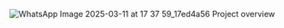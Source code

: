 ![WhatsApp Image 2025-03-11 at 17 37 59_17ed4a56](https://github.com/user-attachments/assets/359fa268-2acd-4fff-a603-ac2e1df73471)
Project overview
